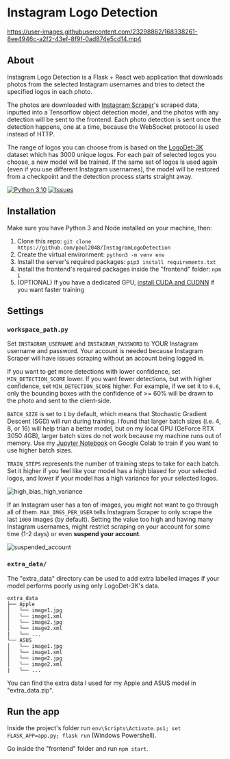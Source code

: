 # Instagram Logo Detection
https://user-images.githubusercontent.com/23298862/168338261-8ee4946c-a2f2-43ef-8f9f-0ad874e5cd14.mp4

## About
Instagram Logo Detection is a Flask + React web application that downloads photos from the selected Instagram usernames and tries to detect the specified logos in each photo.  

The photos are downloaded with [Instagram Scraper](https://github.com/arc298/instagram-scraper)'s scraped data, inputted into a Tensorflow object detection model, and the photos with any detection will be sent to the frontend. Each photo detection is sent once the detection happens, one at a time, because the WebSocket protocol is used instead of HTTP.

The range of logos you can choose from is based on the [LogoDet-3K](https://github.com/Wangjing1551/LogoDet-3K-Dataset) dataset which has 3000 unique logos. For each pair of selected logos you choose, a new model will be trained. If the same set of logos is used again (even if you use different Instagram usernames), the model will be restored from a checkpoint and the detection process starts straight away.  

[![Python 3.10](https://img.shields.io/badge/python-3.10-blue.svg)](https://www.python.org/downloads/release/python-3100/)
[![Issues](https://img.shields.io/github/issues/paul2048/InstagramLogoDetection?style=flat)](https://github.com/paul2048/InstagramLogoDetection/issues)

## Installation
Make sure you have Python 3 and Node installed on your machine, then:
1. Clone this repo: `git clone https://github.com/paul2048/InstagramLogoDetection`
2. Create the virtual environment: `python3 -m venv env`
3. Install the server's required packages: `pip3 install requirements.txt`
4. Install the frontend's required packages inside the "frontend" folder: `npm i`
5. (OPTIONAL) If you have a dedicated GPU, [install CUDA and CUDNN](https://medium.com/geekculture/install-cuda-and-cudnn-on-windows-linux-52d1501a8805) if you want faster training

## Settings
### `workspace_path.py`
Set `INSTAGRAM_USERNAME` and `INSTAGRAM_PASSWORD` to YOUR Instagram username and password. Your account is needed because Instagram Scraper will have issues scraping without an account being logged in.

If you want to get more detections with lower confidence, set `MIN_DETECTION_SCORE` lower. If you want fewer detections, but with higher confidence, set `MIN_DETECTION_SCORE` higher. For example, if we set it to `0.6`, only the bounding boxes with the confidence of >= 60% will be drawn to the photo and sent to the client-side.  

`BATCH_SIZE` is set to `1` by default, which means that Stochastic Gradient Descent (SGD) will run during training. I found that larger batch sizes (i.e. 4, 8, or 16) will help trian a better model, but on my local GPU (GeForce RTX 3050 4GB), larger batch sizes do not work because my machine runs out of memory. Use my [Jupyter Notebook](https://github.com/paul2048/LogoDetectionNotebook) on Google Colab to train if you want to use higher batch sizes. 

`TRAIN_STEPS` represents the number of training steps to take for each batch. Set it higher if you feel like your model has a high biased for your selected logos, and lower if your model has a high variance for your selected logos.

![high_bias_high_variance](https://1.cms.s81c.com/sites/default/files/2021-03-03/model-over-fitting.png)

If an Instagram user has a ton of images, you might not want to go through all of them. `MAX_IMGS_PER_USER` tells Instagram Scraper to only scrape the last `1000` images (by default). Setting the value too high and having many Instagram usernames, might restrict scraping on your account for some time (1-2 days) or even **suspend your account**.  

![suspended_account](https://i.imgur.com/EShmiXK.png)

### `extra_data/`
The "extra_data" directory can be used to add extra labelled images if your model performs poorly using only LogoDet-3K's data.  

```
extra_data
├── Apple
│   └── image1.jpg
│   └── image1.xml
│   └── image2.jpg
│   └── image2.xml
|   └── ...
└── ASUS
│   └── image1.jpg
│   └── image1.xml
│   └── image2.jpg
│   └── image2.xml
|   └── ...
```

You can find the extra data I used for my Apple and ASUS model in "extra_data.zip".

## Run the app
Inside the project's folder run `env\Scripts\Activate.ps1; set FLASK_APP=app.py; flask run` (Windows Powershell).  

Go inside the "frontend" folder and run `npm start`.
